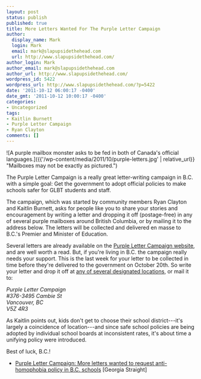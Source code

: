 ```yaml
---
layout: post
status: publish
published: true
title: More Letters Wanted For The Purple Letter Campaign
author:
  display_name: Mark
  login: Mark
  email: mark@slapupsidethehead.com
  url: http://www.slapupsidethehead.com/
author_login: Mark
author_email: mark@slapupsidethehead.com
author_url: http://www.slapupsidethehead.com/
wordpress_id: 5422
wordpress_url: http://www.slapupsidethehead.com/?p=5422
date: '2011-10-12 06:00:17 -0400'
date_gmt: '2011-10-12 10:00:17 -0400'
categories:
- Uncategorized
tags:
- Kaitlin Burnett
- Purple Letter Campaign
- Ryan Clayton
comments: []
---
```

![A purple mailbox monster asks to be fed in both of Canada's official languages.]({{'/wp-content/media/2011/10/purple-letters.jpg' | relative_url}} "Mailboxes may not be exactly as pictured.")

The Purple Letter Campaign is a really great letter-writing campaign in B.C. with a simple goal: Get the government to adopt official policies to make schools safer for GLBT students and staff.

The campaign, which was started by community members Ryan Clayton and Kaitlin Burnett, asks for people like you to share your stories and encouragement by writing a letter and dropping it off (postage-free) in any of several purple mailboxes around British Columbia, or by mailing it to the address below. The letters will be collected and delivered en masse to B.C.'s Premier and Minister of Education.

Several letters are already available on the [Purple Letter Campaign website](http://purplelettercampaign.ca/ "Visit it. Now's a good time, I think."), and are well worth a read. But, if you're living in B.C. the campaign really needs your support. This is the last week for your letter to be collected in time before they're delivered to the government on October 20th. So write your letter and drop it off at [any of several designated locations](http://purplelettercampaign.ca/purple-mailbox-locations/ "There's one near you! At least telatively speaking."), or mail it to:

<address>Purple Letter Campaign<br>
#376-3495 Cambie St<br>
Vancouver, BC<br>
V5Z 4R3</address>

As Kaitlin points out, kids don't get to choose their school district---it's largely a coincidence of location---and since safe school policies are being adopted by individual school boards at inconsistent rates, it's about time a unifying policy were introduced.

Best of luck, B.C.!

- [Purple Letter Campaign: More letters wanted to request anti-homophobia policy in B.C. schools](http://www.straight.com/article-478101/vancouver/purple-letter-campaign-wants-more-letters-antihomophobia-policy-bc-schools) [Georgia Straight]
